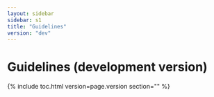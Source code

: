 ```yaml
---
layout: sidebar
sidebar: s1
title: "Guidelines"
version: "dev"
---
```

<h1>Guidelines (development version)</h1>

{% include toc.html version=page.version section="" %}